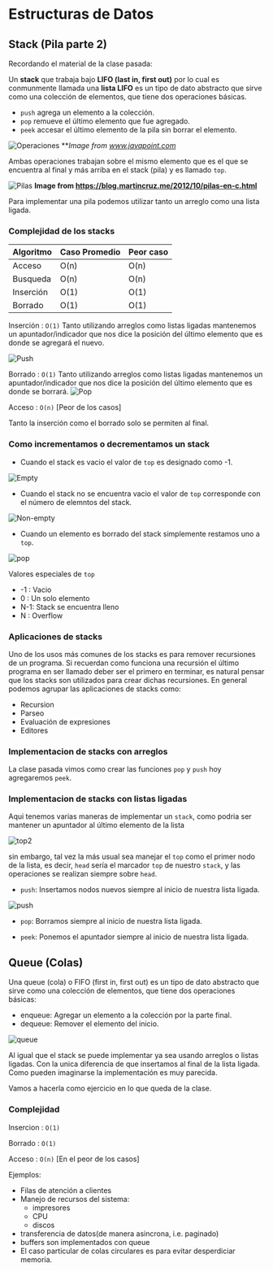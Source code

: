 # Estructuras de Datos
## Stack (Pila parte 2)

Recordando el material de la clase pasada:

Un **stack** que trabaja bajo **LIFO (last in, first out)** por lo cual es conmunmente llamada una **lista LIFO** es un tipo de dato abstracto que 
sirve como una colecci&oacute;n de elementos, que tiene dos operaciones básicas.
- `push` agrega un elemento a la colecci&oacute;n.
- `pop` remueve el &uacute;ltimo elemento que fue agregado.
- `peek` accesar el &uacute;ltimo elemento de la pila sin borrar el elemento.

![Operaciones](images/ds-stack-introduction.png)
***Image from www.javapoint.com*

Ambas operaciones trabajan sobre el mismo elemento que es el que se encuentra al final y más arriba en el stack (pila) y es llamado `top`.

![Pilas](images/pilas_cpp.jpg)
**Image from https://blog.martincruz.me/2012/10/pilas-en-c.html**

Para implementar una pila podemos utilizar tanto un arreglo como una lista ligada.

### Complejidad de los stacks
| Algoritmo     | Caso Promedio | Peor caso |
| ------------- |---------------| ----------|
| Acceso        | O(n)          | O(n)      |
| Busqueda      | O(n)          | O(n)      |
| Inserción     | O(1)          | O(1)      |
| Borrado       | O(1)          | O(1)      |

Inserci&oacute;n : `O(1)` Tanto utilizando arreglos como listas ligadas mantenemos un apuntador/indicador que nos dice la posici&oacute;n del &uacute;ltimo elemento que es donde se agregar&aacute; el nuevo.

![Push](images/ds-stack-introduction2.png)

Borrado :  `O(1)` Tanto utilizando arreglos como listas ligadas mantenemos un apuntador/indicador que nos dice la posici&oacute;n del &uacute;ltimo elemento que es donde se borrar&aacute;.
![Pop](images/ds-stack-introduction3.png)


Acceso : `O(n)` [Peor de los casos] 

Tanto la inserci&oacute;n como el borrado solo se permiten al final.

### Como incrementamos o decrementamos un stack

- Cuando el stack es vacio el valor de `top` es designado como -1.

![Empty](images/ds-stack-introduction-empty-stack.png)

- Cuando el stack no se encuentra vacio el valor de `top` corresponde con el n&uacute;mero de elemntos del stack.

![Non-empty](images/ds-stack-introduction-not-empty-stack.png)

- Cuando un elemento es borrado del stack simplemente restamos uno a `top`.

![pop](images/ds-stack-introduction-deletion-element.png)


Valores especiales de `top`
- -1 :	Vacio
- 0  :	Un solo elemento
- N-1:	Stack se encuentra lleno
- N  :	Overflow

### Aplicaciones de stacks

Uno de los usos m&aacute;s comunes de los stacks es para remover recursiones de un programa. Si recuerdan como funciona una recursi&oacute;n el &uacute;ltimo programa en ser llamado deber ser el primero en terminar, es natural pensar que los stacks son utilizados para crear dichas recursiones. En general podemos agrupar las aplicaciones de stacks como:

- Recursion
- Parseo
- Evaluaci&oacute;n de expresiones
- Editores


### Implementacion de stacks con arreglos

La clase pasada vimos como crear las funciones `pop` y `push` hoy agregaremos `peek`.

### Implementacion de stacks con listas ligadas
Aqui tenemos varias maneras de implementar un `stack`, como podria ser mantener un apuntador al &uacute;ltimo elemento de la lista

![top2](images/ds-linked-list-implementation-stack.png)


sin embargo, tal vez la m&aacute;s usual sea manejar el `top` como el primer nodo de la lista, es decir, `head` ser&iacute;a el marcador `top` de nuestro `stack`, y las operaciones se realizan siempre sobre `head`.


- `push`: Insertamos nodos nuevos siempre al inicio de nuestra lista ligada. 

![push](images/ds-linked-list-implementation-stack2.png)

- `pop`: Borramos siempre al inicio de nuestra lista ligada.

- `peek`: Ponemos el apuntador siempre al inicio de nuestra lista ligada.

## Queue (Colas)

Una queue (cola) o FIFO (first in, first out) es un tipo de dato abstracto que sirve como una colecci&oacute;n de elementos, que tiene dos operaciones b&aacute;sicas:
- enqueue:  Agregar un elemento a la colecci&oacute;n por la parte final.
- dequeue: Remover el elemento del inicio.

![queue](images/queue.png)

Al igual que el stack se puede implementar ya sea usando arreglos o listas ligadas. Con la unica diferencia de que insertamos al final de la lista ligada. Como  pueden imaginarse la implementaci&oacute;n es muy parecida. 

Vamos a hacerla como ejercicio en lo que queda de la clase.

### Complejidad
Insercion : `O(1)`

Borrado  : `O(1)`

Acceso : `O(n)` [En el peor de los casos]

Ejemplos:
- Filas de atenci&oacute;n a clientes
- Manejo de recursos del sistema:
    - impresores
    - CPU
    - discos
- transferencia de datos(de manera asincrona, i.e. paginado)
- buffers son implementados con queue
- El caso particular de colas circulares es para evitar desperdiciar memoria.
